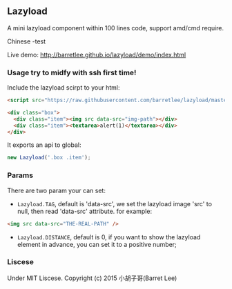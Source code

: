 ## Lazyload

A mini lazyload component within 100 lines code, support amd/cmd require.

Chinese -test 

Live demo: <http://barretlee.github.io/lazyload/demo/index.html>

### Usage try to midfy with ssh first time!

Include the lazyload scirpt to your html:

```html
<script src="https://raw.githubusercontent.com/barretlee/lazyload/master/index.js"></script>

<div class="box">
  <div class="item"><img src data-src="img-path"></div>
  <div class="item"><textarea>alert(1)</textarea></div>
</div>
```

It exports an api to global:

```js
new Lazyload('.box .item');
```


### Params 

There are two param your can set:

- `Lazyload.TAG`, default is 'data-src', we set the lazyload image 'src' to null, then read 'data-src' attribute. for example:
```html
<img src data-src="THE-REAL-PATH" />
```
- `Lazyload.DISTANCE`, default is 0, if you want to show the lazyload element in advance, you can set it to a positive number;

### Liscese

Under MIT Liscese. Copyright (c) 2015 小胡子哥(Barret Lee)
